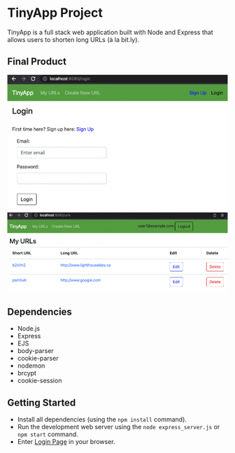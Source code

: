 # TinyApp Project

TinyApp is a full stack web application built with Node and Express that allows users to shorten long URLs (à la bit.ly).

## Final Product

![Login Page](/images/login_page.png)
![Urls Page](/images/url_page.png)

## Dependencies

- Node.js
- Express
- EJS
- body-parser
- cookie-parser
- nodemon
- brcypt
- cookie-session


## Getting Started

- Install all dependencies (using the `npm install` command).
- Run the development web server using the `node express_server.js` or `npm start` command.
- Enter [Login Page](http://localhost:8080) in your browser.